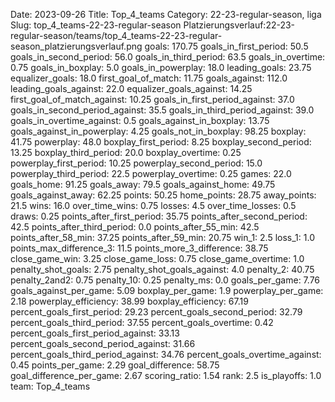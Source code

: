 Date: 2023-09-26
Title: Top_4_teams
Category: 22-23-regular-season, liga
Slug: top_4_teams-22-23-regular-season
Platzierungsverlauf:22-23-regular-season/teams/top_4_teams-22-23-regular-season_platzierungsverlauf.png
goals: 170.75
goals_in_first_period: 50.5
goals_in_second_period: 56.0
goals_in_third_period: 63.5
goals_in_overtime: 0.75
goals_in_boxplay: 5.0
goals_in_powerplay: 18.0
leading_goals: 23.75
equalizer_goals: 18.0
first_goal_of_match: 11.75
goals_against: 112.0
leading_goals_against: 22.0
equalizer_goals_against: 14.25
first_goal_of_match_against: 10.25
goals_in_first_period_against: 37.0
goals_in_second_period_against: 35.5
goals_in_third_period_against: 39.0
goals_in_overtime_against: 0.5
goals_against_in_boxplay: 13.75
goals_against_in_powerplay: 4.25
goals_not_in_boxplay: 98.25
boxplay: 41.75
powerplay: 48.0
boxplay_first_period: 8.25
boxplay_second_period: 13.25
boxplay_third_period: 20.0
boxplay_overtime: 0.25
powerplay_first_period: 10.25
powerplay_second_period: 15.0
powerplay_third_period: 22.5
powerplay_overtime: 0.25
games: 22.0
goals_home: 91.25
goals_away: 79.5
goals_against_home: 49.75
goals_against_away: 62.25
points: 50.25
home_points: 28.75
away_points: 21.5
wins: 16.0
over_time_wins: 0.75
losses: 4.5
over_time_losses: 0.5
draws: 0.25
points_after_first_period: 35.75
points_after_second_period: 42.5
points_after_third_period: 0.0
points_after_55_min: 42.5
points_after_58_min: 37.25
points_after_59_min: 20.75
win_1: 2.5
loss_1: 1.0
points_max_difference_3: 11.5
points_more_3_difference: 38.75
close_game_win: 3.25
close_game_loss: 0.75
close_game_overtime: 1.0
penalty_shot_goals: 2.75
penalty_shot_goals_against: 4.0
penalty_2: 40.75
penalty_2and2: 0.75
penalty_10: 0.25
penalty_ms: 0.0
goals_per_game: 7.76
goals_against_per_game: 5.09
boxplay_per_game: 1.9
powerplay_per_game: 2.18
powerplay_efficiency: 38.99
boxplay_efficiency: 67.19
percent_goals_first_period: 29.23
percent_goals_second_period: 32.79
percent_goals_third_period: 37.55
percent_goals_overtime: 0.42
percent_goals_first_period_against: 33.13
percent_goals_second_period_against: 31.66
percent_goals_third_period_against: 34.76
percent_goals_overtime_against: 0.45
points_per_game: 2.29
goal_difference: 58.75
goal_difference_per_game: 2.67
scoring_ratio: 1.54
rank: 2.5
is_playoffs: 1.0
team: Top_4_teams
